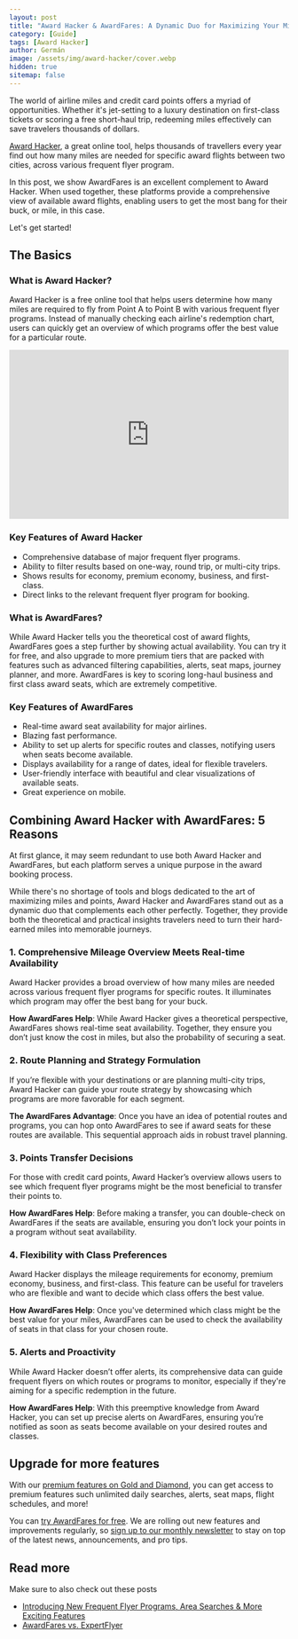 ```yaml
---
layout: post
title: "Award Hacker & AwardFares: A Dynamic Duo for Maximizing Your Miles and Points"
category: [Guide]
tags: [Award Hacker]
author: Germán
image: /assets/img/award-hacker/cover.webp
hidden: true
sitemap: false
---
```



The world of airline miles and credit card points offers a myriad of opportunities. Whether it's jet-setting to a luxury destination on first-class tickets or scoring a free short-haul trip, redeeming miles effectively can save travelers thousands of dollars. 

[Award Hacker](https://www.awardhacker.com/), a great online tool, helps thousands of travellers every year find out how many miles are needed for specific award flights between two cities, across various frequent flyer program.

In this post, we show AwardFares is an excellent complement to Award Hacker. When used together, these platforms provide a comprehensive view of available award flights, enabling users to get the most bang for their buck, or mile, in this case. 

Let's get started!


## The Basics

### What is Award Hacker?

Award Hacker is a free online tool that helps users determine how many miles are required to fly from Point A to Point B with various frequent flyer programs. Instead of manually checking each airline's redemption chart, users can quickly get an overview of which programs offer the best value for a particular route.


<iframe width="540" height="305" src="https://1dfc60e1.sibforms.com/serve/MUIFAN8UzYo9bL6ZN1Xd2HMQhQVZSzC1zYKoz7GkKRBO9TRuVRnh_Nuy7AP7oKQy0o4fYc2l05i7cOkCBWn-ed6wq_AmQDNQIRPr-YM3RSfLOtISKtCCZ1rB1Z1qGsDoNh5wYoDevdjfARDOcUf2zpO8xPyrPZhkNz_9FnhaEYnkNZCpXn7rr4bPOHafQweKJbaZBuTdbMq5ydkI" frameborder="0" scrolling="auto" allowfullscreen style="display: block;margin-left: auto;margin-right: auto;max-width: 100%;"></iframe>

### Key Features of Award Hacker

* Comprehensive database of major frequent flyer programs.
* Ability to filter results based on one-way, round trip, or multi-city trips.
* Shows results for economy, premium economy, business, and first-class.
* Direct links to the relevant frequent flyer program for booking.

### What is AwardFares?

While Award Hacker tells you the theoretical cost of award flights, AwardFares goes a step further by showing actual availability. You can try it for free, and also upgrade to more premium tiers that are packed with features such as advanced filtering capabilities, alerts, seat maps, journey planner, and more. AwardFares is key to scoring long-haul business and first class award seats, which are extremely competitive.
 
 
### Key Features of AwardFares

* Real-time award seat availability for major airlines.
* Blazing fast performance.
* Ability to set up alerts for specific routes and classes, notifying users when seats become available.
* Displays availability for a range of dates, ideal for flexible travelers.
* User-friendly interface with beautiful and clear visualizations of available seats.
* Great experience on mobile.


## Combining Award Hacker with AwardFares: 5 Reasons

At first glance, it may seem redundant to use both Award Hacker and AwardFares, but each platform serves a unique purpose in the award booking process.

While there's no shortage of tools and blogs dedicated to the art of maximizing miles and points, Award Hacker and AwardFares stand out as a dynamic duo that complements each other perfectly. Together, they provide both the theoretical and practical insights travelers need to turn their hard-earned miles into memorable journeys.

### 1. Comprehensive Mileage Overview Meets Real-time Availability

Award Hacker provides a broad overview of how many miles are needed across various frequent flyer programs for specific routes. It illuminates which program may offer the best bang for your buck.

**How AwardFares Help**: While Award Hacker gives a theoretical perspective, AwardFares shows real-time seat availability. Together, they ensure you don’t just know the cost in miles, but also the probability of securing a seat.


### 2. Route Planning and Strategy Formulation

If you’re flexible with your destinations or are planning multi-city trips, Award Hacker can guide your route strategy by showcasing which programs are more favorable for each segment.

**The AwardFares Advantage**: Once you have an idea of potential routes and programs, you can hop onto AwardFares to see if award seats for these routes are available. This sequential approach aids in robust travel planning.


### 3. Points Transfer Decisions

For those with credit card points, Award Hacker’s overview allows users to see which frequent flyer programs might be the most beneficial to transfer their points to.

**How AwardFares Help**: Before making a transfer, you can double-check on AwardFares if the seats are available, ensuring you don’t lock your points in a program without seat availability.


### 4. Flexibility with Class Preferences

Award Hacker displays the mileage requirements for economy, premium economy, business, and first-class. This feature can be useful for travelers who are flexible and want to decide which class offers the best value.

**How AwardFares Help**: Once you've determined which class might be the best value for your miles, AwardFares can be used to check the availability of seats in that class for your chosen route.


### 5. Alerts and Proactivity

While Award Hacker doesn’t offer alerts, its comprehensive data can guide frequent flyers on which routes or programs to monitor, especially if they're aiming for a specific redemption in the future.

**How AwardFares Help**: With this preemptive knowledge from Award Hacker, you can set up precise alerts on AwardFares, ensuring you’re notified as soon as seats become available on your desired routes and classes.





## Upgrade for more features

With our [premium features on Gold and Diamond](https://awardfares.com/pricing), you can get access to premium features such unlimited daily searches, alerts, seat maps, flight schedules, and more!

You can [try AwardFares for free](https://awardfares.com/). We are rolling out new features and improvements regularly, so [sign up to our monthly newsletter](https://awardfares.com/newsletter) to stay on top of the latest news, announcements, and pro tips.

## Read more

Make sure to also check out these posts

- [Introducing New Frequent Flyer Programs, Area Searches & More Exciting Features
  ](https://blog.awardfares.com/new-programs-and-features/)
- [AwardFares vs. ExpertFlyer](https://blog.awardfares.com/awardfares-vs-expertflyer/)